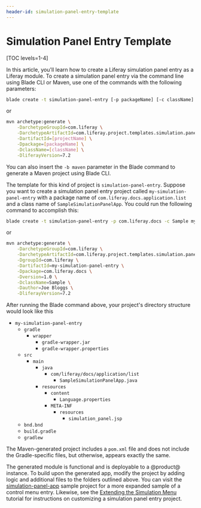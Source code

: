 ```yaml
---
header-id: simulation-panel-entry-template
---
```


# Simulation Panel Entry Template

[TOC levels=1-4]

In this article, you'll learn how to create a Liferay simulation panel entry as
a Liferay module. To create a simulation panel entry via the command line using
Blade CLI or Maven, use one of the commands with the following parameters:

```bash
blade create -t simulation-panel-entry [-p packageName] [-c className] projectName
```

or

```bash
mvn archetype:generate \
    -DarchetypeGroupId=com.liferay \
    -DarchetypeArtifactId=com.liferay.project.templates.simulation.panel.entry \
    -DartifactId=[projectName] \
    -Dpackage=[packageName] \
    -DclassName=[className] \
    -DliferayVersion=7.2
```

You can also insert the `-b maven` parameter in the Blade command to generate a
Maven project using Blade CLI.

The template for this kind of project is `simulation-panel-entry`. Suppose you
want to create a simulation panel entry project called
`my-simulation-panel-entry` with a package name of
`com.liferay.docs.application.list` and a class name of
`SampleSimulationPanelApp`. You could run the following command to accomplish
this:

```bash
blade create -t simulation-panel-entry -p com.liferay.docs -c Sample my-simulation-panel-entry
```

or

```bash
mvn archetype:generate \
    -DarchetypeGroupId=com.liferay \
    -DarchetypeArtifactId=com.liferay.project.templates.simulation.panel.entry \
    -DgroupId=com.liferay \
    -DartifactId=my-simulation-panel-entry \
    -Dpackage=com.liferay.docs \
    -Dversion=1.0 \
    -DclassName=Sample \
    -Dauthor=Joe Bloggs \
    -DliferayVersion=7.2
```

After running the Blade command above, your project's directory structure would
look like this

- `my-simulation-panel-entry`
    - `gradle`
        - `wrapper`
            - `gradle-wrapper.jar`
            - `gradle-wrapper.properties`
    - `src`
        - `main`
            - `java`
                - `com/liferay/docs/application/list`
                    - `SampleSimulationPanelApp.java`
            - `resources`
                - `content`
                    - `Language.properties`
                - `META-INF`
                    - `resources`
                        - `simulation_panel.jsp`
    - `bnd.bnd`
    - `build.gradle`
    - `gradlew`

The Maven-generated project includes a `pom.xml` file and does not include the
Gradle-specific files, but otherwise, appears exactly the same.

The generated module is functional and is deployable to a @product@ instance. To
build upon the generated app, modify the project by adding logic and additional
files to the folders outlined above. You can visit the
[simulation-panel-app](https://github.com/liferay/liferay-blade-samples/tree/master/gradle/apps/simulation-panel-app)
sample project for a more expanded sample of a control menu entry. Likewise, see
the
[Extending the Simulation Menu](/docs/7-2/customization/-/knowledge_base/c/extending-the-simulation-menu)
tutorial for instructions on customizing a simulation panel entry project.
